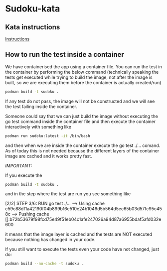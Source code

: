 # Sudoku-kata

## Kata instructions 
[Instructions](https://www.codurance.com/katalyst/sudoku-kata)

## How to run the test inside a container 
We have containerised the app using a container file.
You can run the test in the container by performing the below command (technically speaking the tests get executed while trying to build the image, not after the image is built, so we are executing them before the container is actually created/run)
```sh
podman build -t sudoku .
```

If any test do not pass, the image will not be constructed and we will see the test failing inside the container. 

Someone could say that we can just build the image without executing the go test command inside the container file and then execute the container interactively with something like

```sh
podman run sudoku:latest -it /bin/bash
```
and then when we are inside the container execute the go test ./... comand. As of today this is not needed because the different layers of the container image are cached and it works pretty fast.

*IMPORTANT:*

If you execute the 
```sh
podman build -t sudoku .
```
and in the step where the test are run you see something like

[2/2] STEP 3/6: RUN go test ./...
--> Using cache c59c88df1a42190f04b899b16e510e24b1046d5b564d5ec65b03d57fc95c458c
--> Pushing cache []:b72b53679f98fcd75e49f51eb04c1afe247026a94d87a6955bdaf5afd032e600

it means that the image layer is cached and the tests are NOT executed because nothing has changed in your code. 

If you still want to execute the tests even your code have not changed, just do:
```sh
podman build --no-cache -t sudoku .
```
